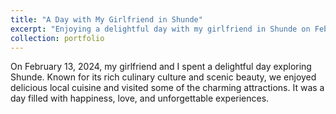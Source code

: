 ```yaml
---
title: "A Day with My Girlfriend in Shunde"
excerpt: "Enjoying a delightful day with my girlfriend in Shunde on February 13, 2024.<br/><img src='/images/13.jpg'>"
collection: portfolio
---
```


On February 13, 2024, my girlfriend and I spent a delightful day exploring Shunde. Known for its rich culinary culture and scenic beauty, we enjoyed delicious local cuisine and visited some of the charming attractions. It was a day filled with happiness, love, and unforgettable experiences.
